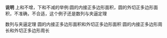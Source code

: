 **说明**
上和不增，下和不减的举例:圆的内接正多边形面积，圆的外切正多边形面积，不准确，不合适，这个例子还是数列与夹逼定理

数列与夹逼定理
圆的内接正多边形面积和外切正多边形面积
圆的内接正多边形周长和外切正多边形周长

